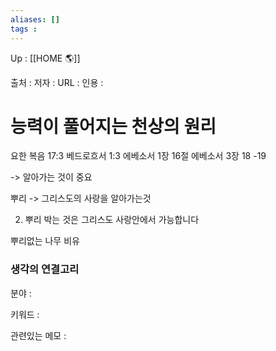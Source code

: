 ```yaml
---
aliases: []
tags : 
---
```

Up : [[HOME 🌎]]

출처 :
저자 :
URL : 
인용 : 

# 능력이 풀어지는 천상의 원리

요한 복음 17:3
베드로흐서 1:3
에베소서 1장 16절
에베소서 3장 18 -19

-> 알아가는 것이 중요


뿌리 -> 그리스도의 사랑을 알아가는것

2. 뿌리 박는 것은 그리스도 사랑안에서 가능합니다

뿌리없는 나무 비유

### 생각의 연결고리
분야 :

키워드 :

관련있는 메모 :
